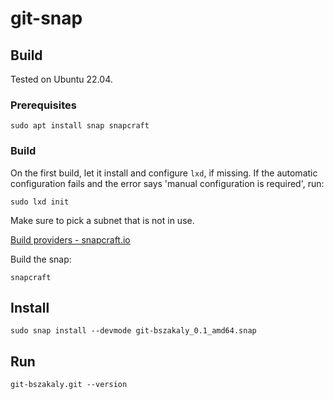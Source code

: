 # git-snap

## Build

Tested on Ubuntu 22.04.

### Prerequisites

```
sudo apt install snap snapcraft
```

### Build

On the first build, let it install and configure `lxd`, if missing. If the automatic configuration fails and the error says 'manual configuration is required', run:
```
sudo lxd init
```

Make sure to pick a subnet that is not in use.

[Build providers - snapcraft.io](https://snapcraft.io/docs/build-providers)

Build the snap:
```
snapcraft
```

## Install

```
sudo snap install --devmode git-bszakaly_0.1_amd64.snap
```

## Run

```
git-bszakaly.git --version
```